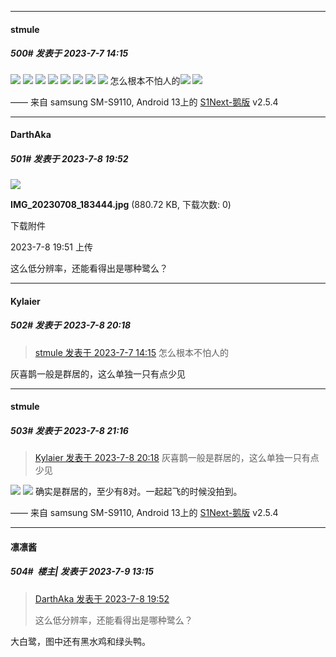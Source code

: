 
*****

####  stmule  
##### 500#       发表于 2023-7-7 14:15

<img src="https://p.sda1.dev/12/2a9a1ba7b907422d24c8c7e725e4666f/CMP_20230707141121011.jpg" referrerpolicy="no-referrer">
<img src="https://p.sda1.dev/12/85bc41e8782070511e50b32e3c263913/CMP_20230707141121438.jpg" referrerpolicy="no-referrer">
<img src="https://p.sda1.dev/12/545445545c5bc23edea621bdffde8050/CMP_20230707141121650.jpg" referrerpolicy="no-referrer">
<img src="https://p.sda1.dev/12/d382dd1be24dff61922e121bfac31290/CMP_20230707141121853.jpg" referrerpolicy="no-referrer">
<img src="https://p.sda1.dev/12/bd16107d5a9a4c75348f75507db847fd/CMP_20230707141132487.jpg" referrerpolicy="no-referrer">
<img src="https://p.sda1.dev/12/887f8a71c49188b6f11fb83c15e452cb/CMP_20230707141132664.jpg" referrerpolicy="no-referrer">
<img src="https://p.sda1.dev/12/5d9cba4d3407a3eec1b15c623846ccba/CMP_20230707141132861.jpg" referrerpolicy="no-referrer">
<img src="https://p.sda1.dev/12/9ca826cdf9dfe29d4fc9ee21ee6ac4b8/CMP_20230707141133043.jpg" referrerpolicy="no-referrer">
怎么根本不怕人的<img src="https://p.sda1.dev/12/5d9cba4d3407a3eec1b15c623846ccba/CMP_20230707141132861.jpg" referrerpolicy="no-referrer">

<img src="https://p.sda1.dev/12/6cf186586249b215525eb38b052a0e51/CMP_20230707141132311.jpg" referrerpolicy="no-referrer">

—— 来自 samsung SM-S9110, Android 13上的 [S1Next-鹅版](https://github.com/ykrank/S1-Next/releases) v2.5.4


*****

####  DarthAka  
##### 501#       发表于 2023-7-8 19:52

<img src="https://img.saraba1st.com/forum/202307/08/195104vdmdwrp6m68mww3g.jpg" referrerpolicy="no-referrer">

<strong>IMG_20230708_183444.jpg</strong> (880.72 KB, 下载次数: 0)

下载附件

2023-7-8 19:51 上传

这么低分辨率，还能看得出是哪种鹭么？


*****

####  Kylaier  
##### 502#       发表于 2023-7-8 20:18

<blockquote><a href="httphttps://bbs.saraba1st.com/2b/forum.php?mod=redirect&amp;goto=findpost&amp;pid=61585328&amp;ptid=1979844" target="_blank">stmule 发表于 2023-7-7 14:15</a>
怎么根本不怕人的</blockquote>
灰喜鹊一般是群居的，这么单独一只有点少见


*****

####  stmule  
##### 503#       发表于 2023-7-8 21:16

<blockquote><a href="httphttps://bbs.saraba1st.com/2b/forum.php?mod=redirect&amp;goto=findpost&amp;pid=61599324&amp;ptid=1979844" target="_blank">Kylaier 发表于 2023-7-8 20:18</a>
灰喜鹊一般是群居的，这么单独一只有点少见</blockquote>
<img src="https://p.sda1.dev/12/41ccea6b7dd39efa4a337c0fa8741cbb/CMP_20230708211521720.jpg" referrerpolicy="no-referrer">
<img src="https://p.sda1.dev/12/1a5a3789954f720320bea5db89c4f8ae/CMP_20230708211521871.jpg" referrerpolicy="no-referrer">
确实是群居的，至少有8对。一起起飞的时候没拍到。

—— 来自 samsung SM-S9110, Android 13上的 [S1Next-鹅版](https://github.com/ykrank/S1-Next/releases) v2.5.4


*****

####  凛凛酱  
##### 504#         楼主| 发表于 2023-7-9 13:15

<blockquote><a href="httphttps://bbs.saraba1st.com/2b/forum.php?mod=redirect&amp;goto=findpost&amp;pid=61599023&amp;ptid=1979844" target="_blank">DarthAka 发表于 2023-7-8 19:52</a>

这么低分辨率，还能看得出是哪种鹭么？</blockquote>
大白鹭，图中还有黑水鸡和绿头鸭。

